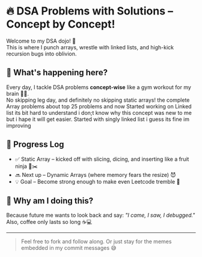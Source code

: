 # 🔥 DSA Problems with Solutions – Concept by Concept! 
 
Welcome to my DSA dojo! 🥋  
This is where I punch arrays, wrestle with linked lists, and high-kick recursion bugs into oblivion.

## 🧠 What's happening here?
 
Every day, I tackle DSA problems **concept-wise** like a gym workout for my brain 🏋️‍♂️.  
No skipping leg day, and definitely no skipping static arrays! 
the complete Array problems about top 25 problems and now Started working on Linked list its bit hard to understand i don;t know why this concept was new to me but i hape it will get easier.
Started with singly linked list i guess its fine im improving
## 📅 Progress Log

- ✅ Static Array – kicked off with slicing, dicing, and inserting like a fruit ninja 🍉✂️
- 🔜 Next up – Dynamic Arrays (where memory fears the resize) 😈 
- 💡 Goal – Become strong enough to make even Leetcode tremble 😤

## 🤪 Why am I doing this? 

Because future me wants to look back and say: 
_"I came, I saw, I debugged."_  
Also, coffee only lasts so long ☕💻 
 
---

> Feel free to fork and follow along. 
> Or just stay for the memes embedded in my commit messages 😅

